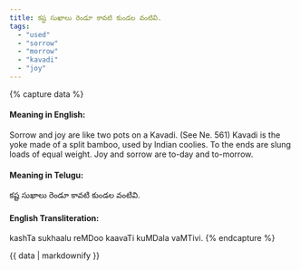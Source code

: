 ```yaml
---
title: కష్ట సుఖాలు రెండూ కావటి కుండల వంటివి.
tags:
  - "used"
  - "sorrow"
  - "morrow"
  - "kavadi"
  - "joy"
---
```


{% capture data %}
#### Meaning in English:
Sorrow and joy are like two pots on a Kavadi.
(See Ne. 561)
Kavadi is the yoke made of a split bamboo, used by lndian coolies. To the ends are slung loads of equal weight.
Joy and sorrow are to-day and to-morrow.

#### Meaning in Telugu:
కష్ట సుఖాలు రెండూ కావటి కుండల వంటివి.

#### English Transliteration:
kashTa sukhaalu reMDoo kaavaTi kuMDala vaMTivi.
{% endcapture %}

{{ data | markdownify }}

